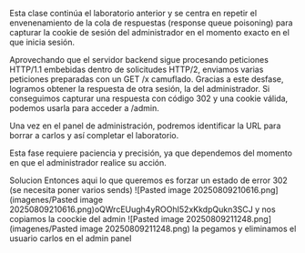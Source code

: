 Esta clase continúa el laboratorio anterior y se centra en repetir el envenenamiento de la cola de respuestas (response queue poisoning) para capturar la cookie de sesión del administrador en el momento exacto en el que inicia sesión.

Aprovechando que el servidor backend sigue procesando peticiones HTTP/1.1 embebidas dentro de solicitudes HTTP/2, enviamos varias peticiones preparadas con un GET /x camuflado. Gracias a este desfase, logramos obtener la respuesta de otra sesión, la del administrador. Si conseguimos capturar una respuesta con código 302 y una cookie válida, podemos usarla para acceder a /admin.

Una vez en el panel de administración, podremos identificar la URL para borrar a carlos y así completar el laboratorio.

Esta fase requiere paciencia y precisión, ya que dependemos del momento en que el administrador realice su acción.

Solucion
Entonces aqui lo que queremos es forzar un estado de error 302 (se necesita poner varios sends)
![Pasted image 20250809210616.png](imagenes/Pasted image 20250809210616.png)oQWrcEUugh4yROOhI52xKkdpQukn3SCJ
y nos copiamos la coockie del admin
![Pasted image 20250809211248.png](imagenes/Pasted image 20250809211248.png)
la pegamos y eliminamos el usuario carlos en el admin panel
